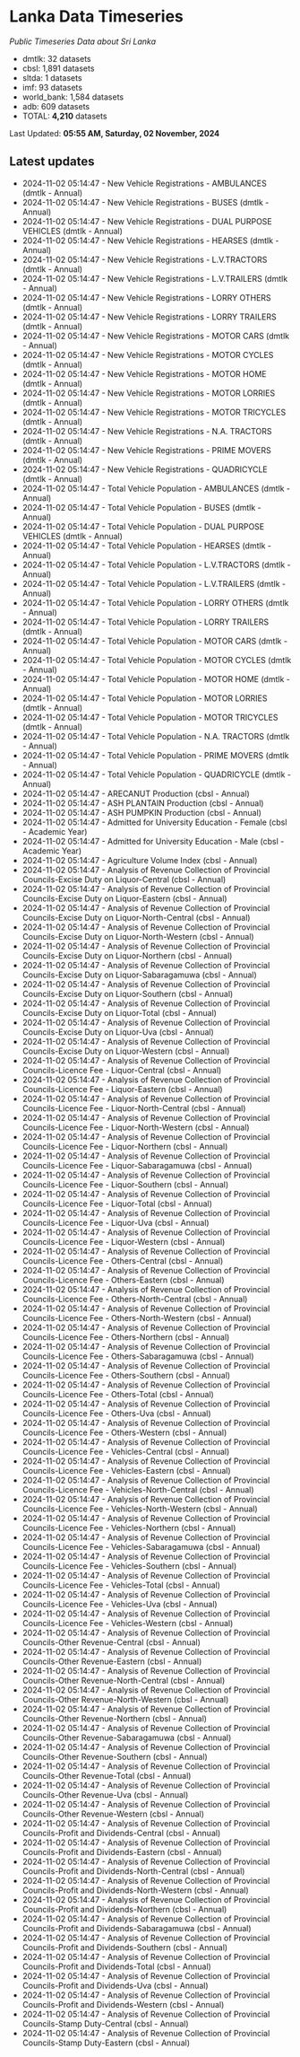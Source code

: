 # Lanka Data Timeseries
*Public Timeseries Data about Sri Lanka*

* dmtlk: 32 datasets
* cbsl: 1,891 datasets
* sltda: 1 datasets
* imf: 93 datasets
* world_bank: 1,584 datasets
* adb: 609 datasets
* TOTAL: **4,210** datasets

Last Updated: **05:55 AM, Saturday, 02 November, 2024**

## Latest updates

* 2024-11-02 05:14:47 - New Vehicle Registrations - AMBULANCES (dmtlk - Annual)
* 2024-11-02 05:14:47 - New Vehicle Registrations - BUSES (dmtlk - Annual)
* 2024-11-02 05:14:47 - New Vehicle Registrations - DUAL PURPOSE VEHICLES (dmtlk - Annual)
* 2024-11-02 05:14:47 - New Vehicle Registrations - HEARSES (dmtlk - Annual)
* 2024-11-02 05:14:47 - New Vehicle Registrations - L.V.TRACTORS (dmtlk - Annual)
* 2024-11-02 05:14:47 - New Vehicle Registrations - L.V.TRAILERS (dmtlk - Annual)
* 2024-11-02 05:14:47 - New Vehicle Registrations - LORRY OTHERS (dmtlk - Annual)
* 2024-11-02 05:14:47 - New Vehicle Registrations - LORRY TRAILERS (dmtlk - Annual)
* 2024-11-02 05:14:47 - New Vehicle Registrations - MOTOR CARS (dmtlk - Annual)
* 2024-11-02 05:14:47 - New Vehicle Registrations - MOTOR CYCLES (dmtlk - Annual)
* 2024-11-02 05:14:47 - New Vehicle Registrations - MOTOR HOME (dmtlk - Annual)
* 2024-11-02 05:14:47 - New Vehicle Registrations - MOTOR LORRIES (dmtlk - Annual)
* 2024-11-02 05:14:47 - New Vehicle Registrations - MOTOR TRICYCLES (dmtlk - Annual)
* 2024-11-02 05:14:47 - New Vehicle Registrations - N.A. TRACTORS (dmtlk - Annual)
* 2024-11-02 05:14:47 - New Vehicle Registrations - PRIME MOVERS (dmtlk - Annual)
* 2024-11-02 05:14:47 - New Vehicle Registrations - QUADRICYCLE (dmtlk - Annual)
* 2024-11-02 05:14:47 - Total Vehicle Population - AMBULANCES (dmtlk - Annual)
* 2024-11-02 05:14:47 - Total Vehicle Population - BUSES (dmtlk - Annual)
* 2024-11-02 05:14:47 - Total Vehicle Population - DUAL PURPOSE VEHICLES (dmtlk - Annual)
* 2024-11-02 05:14:47 - Total Vehicle Population - HEARSES (dmtlk - Annual)
* 2024-11-02 05:14:47 - Total Vehicle Population - L.V.TRACTORS (dmtlk - Annual)
* 2024-11-02 05:14:47 - Total Vehicle Population - L.V.TRAILERS (dmtlk - Annual)
* 2024-11-02 05:14:47 - Total Vehicle Population - LORRY OTHERS (dmtlk - Annual)
* 2024-11-02 05:14:47 - Total Vehicle Population - LORRY TRAILERS (dmtlk - Annual)
* 2024-11-02 05:14:47 - Total Vehicle Population - MOTOR CARS (dmtlk - Annual)
* 2024-11-02 05:14:47 - Total Vehicle Population - MOTOR CYCLES (dmtlk - Annual)
* 2024-11-02 05:14:47 - Total Vehicle Population - MOTOR HOME (dmtlk - Annual)
* 2024-11-02 05:14:47 - Total Vehicle Population - MOTOR LORRIES (dmtlk - Annual)
* 2024-11-02 05:14:47 - Total Vehicle Population - MOTOR TRICYCLES (dmtlk - Annual)
* 2024-11-02 05:14:47 - Total Vehicle Population - N.A. TRACTORS (dmtlk - Annual)
* 2024-11-02 05:14:47 - Total Vehicle Population - PRIME MOVERS (dmtlk - Annual)
* 2024-11-02 05:14:47 - Total Vehicle Population - QUADRICYCLE (dmtlk - Annual)
* 2024-11-02 05:14:47 - ARECANUT Production (cbsl - Annual)
* 2024-11-02 05:14:47 - ASH PLANTAIN Production (cbsl - Annual)
* 2024-11-02 05:14:47 - ASH PUMPKIN Production (cbsl - Annual)
* 2024-11-02 05:14:47 - Admitted for University Education - Female (cbsl - Academic Year)
* 2024-11-02 05:14:47 - Admitted for University Education - Male (cbsl - Academic Year)
* 2024-11-02 05:14:47 - Agriculture Volume Index (cbsl - Annual)
* 2024-11-02 05:14:47 - Analysis of Revenue Collection of Provincial Councils-Excise Duty on Liquor-Central (cbsl - Annual)
* 2024-11-02 05:14:47 - Analysis of Revenue Collection of Provincial Councils-Excise Duty on Liquor-Eastern (cbsl - Annual)
* 2024-11-02 05:14:47 - Analysis of Revenue Collection of Provincial Councils-Excise Duty on Liquor-North-Central (cbsl - Annual)
* 2024-11-02 05:14:47 - Analysis of Revenue Collection of Provincial Councils-Excise Duty on Liquor-North-Western (cbsl - Annual)
* 2024-11-02 05:14:47 - Analysis of Revenue Collection of Provincial Councils-Excise Duty on Liquor-Northern (cbsl - Annual)
* 2024-11-02 05:14:47 - Analysis of Revenue Collection of Provincial Councils-Excise Duty on Liquor-Sabaragamuwa (cbsl - Annual)
* 2024-11-02 05:14:47 - Analysis of Revenue Collection of Provincial Councils-Excise Duty on Liquor-Southern (cbsl - Annual)
* 2024-11-02 05:14:47 - Analysis of Revenue Collection of Provincial Councils-Excise Duty on Liquor-Total (cbsl - Annual)
* 2024-11-02 05:14:47 - Analysis of Revenue Collection of Provincial Councils-Excise Duty on Liquor-Uva (cbsl - Annual)
* 2024-11-02 05:14:47 - Analysis of Revenue Collection of Provincial Councils-Excise Duty on Liquor-Western (cbsl - Annual)
* 2024-11-02 05:14:47 - Analysis of Revenue Collection of Provincial Councils-Licence Fee - Liquor-Central (cbsl - Annual)
* 2024-11-02 05:14:47 - Analysis of Revenue Collection of Provincial Councils-Licence Fee - Liquor-Eastern (cbsl - Annual)
* 2024-11-02 05:14:47 - Analysis of Revenue Collection of Provincial Councils-Licence Fee - Liquor-North-Central (cbsl - Annual)
* 2024-11-02 05:14:47 - Analysis of Revenue Collection of Provincial Councils-Licence Fee - Liquor-North-Western (cbsl - Annual)
* 2024-11-02 05:14:47 - Analysis of Revenue Collection of Provincial Councils-Licence Fee - Liquor-Northern (cbsl - Annual)
* 2024-11-02 05:14:47 - Analysis of Revenue Collection of Provincial Councils-Licence Fee - Liquor-Sabaragamuwa (cbsl - Annual)
* 2024-11-02 05:14:47 - Analysis of Revenue Collection of Provincial Councils-Licence Fee - Liquor-Southern (cbsl - Annual)
* 2024-11-02 05:14:47 - Analysis of Revenue Collection of Provincial Councils-Licence Fee - Liquor-Total (cbsl - Annual)
* 2024-11-02 05:14:47 - Analysis of Revenue Collection of Provincial Councils-Licence Fee - Liquor-Uva (cbsl - Annual)
* 2024-11-02 05:14:47 - Analysis of Revenue Collection of Provincial Councils-Licence Fee - Liquor-Western (cbsl - Annual)
* 2024-11-02 05:14:47 - Analysis of Revenue Collection of Provincial Councils-Licence Fee - Others-Central (cbsl - Annual)
* 2024-11-02 05:14:47 - Analysis of Revenue Collection of Provincial Councils-Licence Fee - Others-Eastern (cbsl - Annual)
* 2024-11-02 05:14:47 - Analysis of Revenue Collection of Provincial Councils-Licence Fee - Others-North-Central (cbsl - Annual)
* 2024-11-02 05:14:47 - Analysis of Revenue Collection of Provincial Councils-Licence Fee - Others-North-Western (cbsl - Annual)
* 2024-11-02 05:14:47 - Analysis of Revenue Collection of Provincial Councils-Licence Fee - Others-Northern (cbsl - Annual)
* 2024-11-02 05:14:47 - Analysis of Revenue Collection of Provincial Councils-Licence Fee - Others-Sabaragamuwa (cbsl - Annual)
* 2024-11-02 05:14:47 - Analysis of Revenue Collection of Provincial Councils-Licence Fee - Others-Southern (cbsl - Annual)
* 2024-11-02 05:14:47 - Analysis of Revenue Collection of Provincial Councils-Licence Fee - Others-Total (cbsl - Annual)
* 2024-11-02 05:14:47 - Analysis of Revenue Collection of Provincial Councils-Licence Fee - Others-Uva (cbsl - Annual)
* 2024-11-02 05:14:47 - Analysis of Revenue Collection of Provincial Councils-Licence Fee - Others-Western (cbsl - Annual)
* 2024-11-02 05:14:47 - Analysis of Revenue Collection of Provincial Councils-Licence Fee - Vehicles-Central (cbsl - Annual)
* 2024-11-02 05:14:47 - Analysis of Revenue Collection of Provincial Councils-Licence Fee - Vehicles-Eastern (cbsl - Annual)
* 2024-11-02 05:14:47 - Analysis of Revenue Collection of Provincial Councils-Licence Fee - Vehicles-North-Central (cbsl - Annual)
* 2024-11-02 05:14:47 - Analysis of Revenue Collection of Provincial Councils-Licence Fee - Vehicles-North-Western (cbsl - Annual)
* 2024-11-02 05:14:47 - Analysis of Revenue Collection of Provincial Councils-Licence Fee - Vehicles-Northern (cbsl - Annual)
* 2024-11-02 05:14:47 - Analysis of Revenue Collection of Provincial Councils-Licence Fee - Vehicles-Sabaragamuwa (cbsl - Annual)
* 2024-11-02 05:14:47 - Analysis of Revenue Collection of Provincial Councils-Licence Fee - Vehicles-Southern (cbsl - Annual)
* 2024-11-02 05:14:47 - Analysis of Revenue Collection of Provincial Councils-Licence Fee - Vehicles-Total (cbsl - Annual)
* 2024-11-02 05:14:47 - Analysis of Revenue Collection of Provincial Councils-Licence Fee - Vehicles-Uva (cbsl - Annual)
* 2024-11-02 05:14:47 - Analysis of Revenue Collection of Provincial Councils-Licence Fee - Vehicles-Western (cbsl - Annual)
* 2024-11-02 05:14:47 - Analysis of Revenue Collection of Provincial Councils-Other Revenue-Central (cbsl - Annual)
* 2024-11-02 05:14:47 - Analysis of Revenue Collection of Provincial Councils-Other Revenue-Eastern (cbsl - Annual)
* 2024-11-02 05:14:47 - Analysis of Revenue Collection of Provincial Councils-Other Revenue-North-Central (cbsl - Annual)
* 2024-11-02 05:14:47 - Analysis of Revenue Collection of Provincial Councils-Other Revenue-North-Western (cbsl - Annual)
* 2024-11-02 05:14:47 - Analysis of Revenue Collection of Provincial Councils-Other Revenue-Northern (cbsl - Annual)
* 2024-11-02 05:14:47 - Analysis of Revenue Collection of Provincial Councils-Other Revenue-Sabaragamuwa (cbsl - Annual)
* 2024-11-02 05:14:47 - Analysis of Revenue Collection of Provincial Councils-Other Revenue-Southern (cbsl - Annual)
* 2024-11-02 05:14:47 - Analysis of Revenue Collection of Provincial Councils-Other Revenue-Total (cbsl - Annual)
* 2024-11-02 05:14:47 - Analysis of Revenue Collection of Provincial Councils-Other Revenue-Uva (cbsl - Annual)
* 2024-11-02 05:14:47 - Analysis of Revenue Collection of Provincial Councils-Other Revenue-Western (cbsl - Annual)
* 2024-11-02 05:14:47 - Analysis of Revenue Collection of Provincial Councils-Profit and Dividends-Central (cbsl - Annual)
* 2024-11-02 05:14:47 - Analysis of Revenue Collection of Provincial Councils-Profit and Dividends-Eastern (cbsl - Annual)
* 2024-11-02 05:14:47 - Analysis of Revenue Collection of Provincial Councils-Profit and Dividends-North-Central (cbsl - Annual)
* 2024-11-02 05:14:47 - Analysis of Revenue Collection of Provincial Councils-Profit and Dividends-North-Western (cbsl - Annual)
* 2024-11-02 05:14:47 - Analysis of Revenue Collection of Provincial Councils-Profit and Dividends-Northern (cbsl - Annual)
* 2024-11-02 05:14:47 - Analysis of Revenue Collection of Provincial Councils-Profit and Dividends-Sabaragamuwa (cbsl - Annual)
* 2024-11-02 05:14:47 - Analysis of Revenue Collection of Provincial Councils-Profit and Dividends-Southern (cbsl - Annual)
* 2024-11-02 05:14:47 - Analysis of Revenue Collection of Provincial Councils-Profit and Dividends-Total (cbsl - Annual)
* 2024-11-02 05:14:47 - Analysis of Revenue Collection of Provincial Councils-Profit and Dividends-Uva (cbsl - Annual)
* 2024-11-02 05:14:47 - Analysis of Revenue Collection of Provincial Councils-Profit and Dividends-Western (cbsl - Annual)
* 2024-11-02 05:14:47 - Analysis of Revenue Collection of Provincial Councils-Stamp Duty-Central (cbsl - Annual)
* 2024-11-02 05:14:47 - Analysis of Revenue Collection of Provincial Councils-Stamp Duty-Eastern (cbsl - Annual)